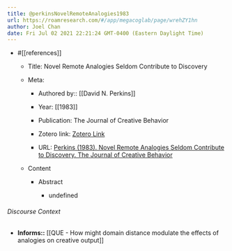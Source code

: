 ```yaml
---
title: @perkinsNovelRemoteAnalogies1983
url: https://roamresearch.com/#/app/megacoglab/page/wrehZY1hn
author: Joel Chan
date: Fri Jul 02 2021 22:21:24 GMT-0400 (Eastern Daylight Time)
---
```


- #[[references]]

    - Title: Novel Remote Analogies Seldom Contribute to Discovery

    - Meta:

        - Authored by:: [[David N. Perkins]]

        - Year: [[1983]]

        - Publication: The Journal of Creative Behavior

        - Zotero link: [Zotero Link](zotero://select/items/1_EFKXPV3T)

        - URL: [Perkins (1983). Novel Remote Analogies Seldom Contribute to Discovery. The Journal of Creative Behavior](undefined)

    - Content

        - Abstract

            - undefined

###### Discourse Context

- **Informs::** [[QUE - How might domain distance modulate the effects of analogies on creative output]]

